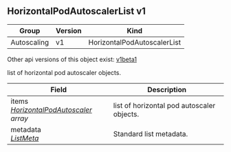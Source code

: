 ## HorizontalPodAutoscalerList v1

Group        | Version     | Kind
------------ | ---------- | -----------
Autoscaling | v1 | HorizontalPodAutoscalerList

<aside class="notice">Other api versions of this object exist: <a href="#horizontalpodautoscalerlist-v1beta1">v1beta1</a> </aside>

list of horizontal pod autoscaler objects.



Field        | Description
------------ | -----------
items <br /> *[HorizontalPodAutoscaler](#horizontalpodautoscaler-v1) array*  | list of horizontal pod autoscaler objects.
metadata <br /> *[ListMeta](#listmeta-unversioned)*  | Standard list metadata.

